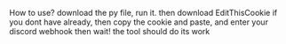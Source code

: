 How to use? 
download the py file, run it. then download EditThisCookie if you dont have already, then copy the cookie and paste, and enter your discord webhook then wait! the tool should do its work
